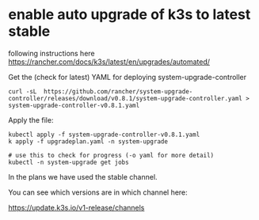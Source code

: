# enable auto upgrade of k3s to latest stable

following instructions here https://rancher.com/docs/k3s/latest/en/upgrades/automated/

Get the (check for latest) YAML for deploying system-upgrade-controller
```
curl -sL  https://github.com/rancher/system-upgrade-controller/releases/download/v0.8.1/system-upgrade-controller.yaml > system-upgrade-controller-v0.8.1.yaml
```

Apply the file:
```
kubectl apply -f system-upgrade-controller-v0.8.1.yaml
k apply -f upgradeplan.yaml -n system-upgrade

# use this to check for progress (-o yaml for more detail)
kubectl -n system-upgrade get jobs
```

In the plans we have used the stable channel.

You can see which versions are in which channel here: 

https://update.k3s.io/v1-release/channels